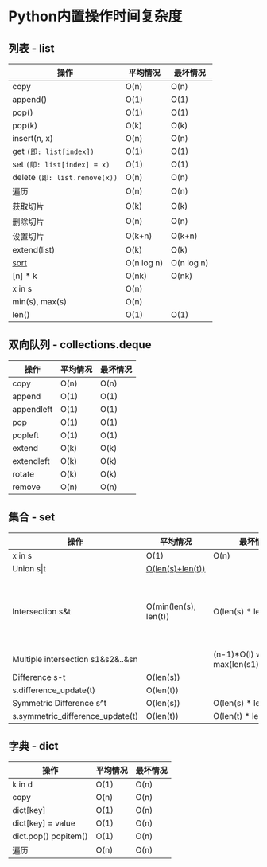 # Python内置操作时间复杂度


<extoc></extoc>

## 列表 - list

| **操作**                                                     | **平均情况** | **最坏情况** |
| ------------------------------------------------------------ | ------------ | ------------ |
| copy                                                         | O(n)         | O(n)         |
| append()                                                     | O(1)         | O(1)         |
| pop()                                                        | O(1)         | O(1)         |
| pop(k)                                                       | O(k)         | O(k)         |
| insert(n, x)                                                 | O(n)         | O(n)         |
| get `(即: list[index])`                                      | O(1)         | O(1)         |
| set `(即: list[index] = x)`                                  | O(1)         | O(1)         |
| delete `(即: list.remove(x))`                                | O(n)         | O(n)         |
| 遍历                                                         | O(n)         | O(n)         |
| 获取切片                                                     | O(k)         | O(k)         |
| 删除切片                                                     | O(n)         | O(n)         |
| 设置切片                                                     | O(k+n)       | O(k+n)       |
| extend(list)                                                 | O(k)         | O(k)         |
| [sort](http://svn.python.org/projects/python/trunk/Objects/listsort.txt) | O(n log n)   | O(n log n)   |
| [n] * k                                                      | O(nk)        | O(nk)        |
| x in s                                                       | O(n)         |              |
| min(s), max(s)                                               | O(n)         |              |
| len()                                                        | O(1)         | O(1)         |

## 双向队列 - collections.deque

| **操作**   | **平均情况** | **最坏情况** |
| ---------- | ------------ | ------------ |
| copy       | O(n)         | O(n)         |
| append     | O(1)         | O(1)         |
| appendleft | O(1)         | O(1)         |
| pop        | O(1)         | O(1)         |
| popleft    | O(1)         | O(1)         |
| extend     | O(k)         | O(k)         |
| extendleft | O(k)         | O(k)         |
| rotate     | O(k)         | O(k)         |
| remove     | O(n)         | O(n)         |

## 集合 - set

| **操作**                          | **平均情况**                                                 | **最坏情况**                                  | **备注**                                   |
| --------------------------------- | ------------------------------------------------------------ | --------------------------------------------- | ------------------------------------------ |
| x in s                            | O(1)                                                         | O(n)                                          |                                            |
| Union s\|t                        | [O(len(s)+len(t))](https://wiki.python.org/moin/TimeComplexity_%28SetCode%29) |                                               |                                            |
| Intersection s&t                  | O(min(len(s), len(t))                                        | O(len(s) * len(t))                            | replace "min" with "max" if t is not a set |
| Multiple intersection s1&s2&..&sn |                                                              | (n-1)*O(l) where l is max(len(s1),..,len(sn)) |                                            |
| Difference s-t                    | O(len(s))                                                    |                                               |                                            |
| s.difference_update(t)            | O(len(t))                                                    |                                               |                                            |
| Symmetric Difference s^t          | O(len(s))                                                    | O(len(s) * len(t))                            |                                            |
| s.symmetric_difference_update(t)  | O(len(t))                                                    | O(len(t) * len(s))                            |                                            |

## 字典 - dict

| **操作**             | **平均情况** | **最坏情况** |
| -------------------- | ------------ | ------------ |
| k in d               | O(1)         | O(n)         |
| copy                 | O(n)         | O(n)         |
| dict[key]            | O(1)         | O(n)         |
| dict[key] = value    | O(1)         | O(n)         |
| dict.pop() popitem() | O(1)         | O(n)         |
| 遍历                 | O(n)         | O(n)         |